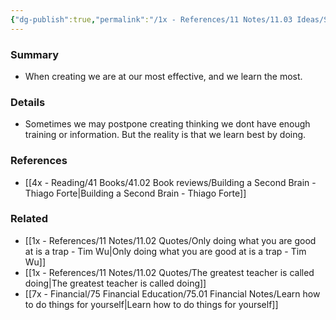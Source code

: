 ```yaml
---
{"dg-publish":true,"permalink":"/1x - References/11 Notes/11.03 Ideas/Shift as much time as possible from consuming to creating/","title":"Shift as much time as possible from consuming to creating","noteIcon":"","created":"2023-09-15T23:02:37.954+03:00","updated":"2024-02-14T20:18:24.277+03:00"}
---
```



### Summary
- When creating we are at our most effective, and we learn the most.

### Details
- Sometimes we may postpone creating thinking we dont have enough training or information. But the reality is that we learn best by doing.

### References
- [[4x - Reading/41 Books/41.02 Book reviews/Building a Second Brain - Thiago Forte\|Building a Second Brain - Thiago Forte]]

### Related
- [[1x - References/11 Notes/11.02 Quotes/Only doing what you are good at is a trap - Tim Wu\|Only doing what you are good at is a trap - Tim Wu]]
- [[1x - References/11 Notes/11.02 Quotes/The greatest teacher is called doing\|The greatest teacher is called doing]]
- [[7x - Financial/75 Financial Education/75.01 Financial Notes/Learn how to do things for yourself\|Learn how to do things for yourself]]